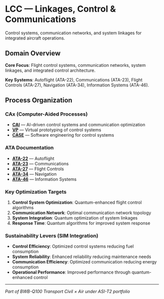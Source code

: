 # LCC — Linkages, Control & Communications

Control systems, communication networks, and system linkages for integrated aircraft operations.

## Domain Overview

**Core Focus**: Flight control systems, communication networks, system linkages, and integrated control architecture.

**Key Systems**: Autoflight (ATA-22), Communications (ATA-23), Flight Controls (ATA-27), Navigation (ATA-34), Information Systems (ATA-46).

## Process Organization

### CAx (Computer-Aided Processes)
- **[CAI](./cax/CAI/)** — AI-driven control systems and communication optimization
- **[VP](./cax/VP/)** — Virtual prototyping of control systems
- **[CASE](./cax/CASE/)** — Software engineering for control systems

### ATA Documentation
- **[ATA-22](./ata/ATA-22/)** — Autoflight
- **[ATA-23](./ata/ATA-23/)** — Communications
- **[ATA-27](./ata/ATA-27/)** — Flight Controls
- **[ATA-34](./ata/ATA-34/)** — Navigation
- **[ATA-46](./ata/ATA-46/)** — Information Systems

### Key Optimization Targets
1. **Control System Optimization**: Quantum-enhanced flight control algorithms
2. **Communication Network**: Optimal communication network topology
3. **System Integration**: Quantum optimization of system linkages
4. **Response Time**: Quantum algorithms for improved system response

### Sustainability Levers (SIM Integration)
- **Control Efficiency**: Optimized control systems reducing fuel consumption
- **System Reliability**: Enhanced reliability reducing maintenance needs
- **Communication Efficiency**: Optimized communication reducing energy consumption
- **Operational Performance**: Improved performance through quantum-enhanced control

---

*Part of BWB-Q100 Transport Civil × Air under ASI-T2 portfolio*
